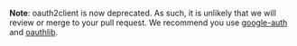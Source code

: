 **Note**: oauth2client is now deprecated. As such, it is unlikely that we will
review or merge to your pull request. We recommend you use
[google-auth](https://google-auth.readthedocs.io) and [oauthlib](http://oauthlib.readthedocs.io/).
